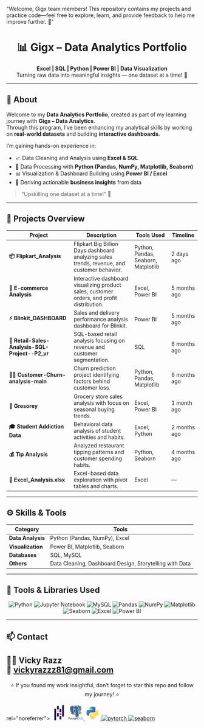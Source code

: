 "Welcome, Gigx team members! This repository contains my projects and practice code—feel free to explore, learn, and provide feedback to help me improve further. 🚀"
<h1 align="center">📊 Gigx – Data Analytics Portfolio</h1>

<p align="center">
  <b>Excel | SQL | Python | Power BI | Data Visualization</b><br>
  Turning raw data into meaningful insights — one dataset at a time! 🚀
</p>

---

## 🧠 About  

Welcome to my **Data Analytics Portfolio**, created as part of my learning journey with **Gigx – Data Analytics**.  
Through this program, I’ve been enhancing my analytical skills by working on **real-world datasets** and building **interactive dashboards**.  

I’m gaining hands-on experience in:
- 📈 Data Cleaning and Analysis using **Excel & SQL**
- 🐍 Data Processing with **Python (Pandas, NumPy, Matplotlib, Seaborn)**
- 📊 Visualization & Dashboard Building using **Power BI / Excel**
- 🧠 Deriving actionable **business insights** from data  

> “Upskilling one dataset at a time!” 💪  

---

## 💼 Projects Overview  

| Project | Description | Tools Used | Timeline |
|----------|--------------|-------------|-----------|
| **📦 Flipkart_Analysis** | Flipkart Big Billion Days dashboard analyzing sales trends, revenue, and customer behavior. | Python, Pandas, Seaborn, Matplotlib | 2 days ago |
| **🛒 E-commerce Analysis** | Interactive dashboard visualizing product sales, customer orders, and profit distribution. | Excel, Power BI | 5 months ago |
| **⚡ Blinkit_DASHBOARD** | Sales and delivery performance analysis dashboard for Blinkit. | Power BI | 5 months ago |
| **🧾 Retail-Sales-Analysis-SQL-Project--P2_vr** | SQL-based retail analysis focusing on revenue and customer segmentation. | SQL | 6 months ago |
| **🧍‍♂️ Customer-Churn-analysis-main** | Churn prediction project identifying factors behind customer loss. | Python, Pandas, Matplotlib | 6 months ago |
| **🥗 Gresorey** | Grocery store sales analysis with focus on seasonal buying trends. | Excel, Power BI | 1 month ago |
| **🎓 Student Addiction Data** | Behavioral data analysis of student activities and habits. | Excel, Python | 2 months ago |
| **💰 Tip Analysis** | Analyzed restaurant tipping patterns and customer spending habits. | Python, Seaborn | 4 months ago |
| **📘 Excel_Analysis.xlsx** | Excel-based data exploration with pivot tables and charts. | Excel | — |

---

## ⚙️ Skills & Tools  

| Category | Tools |
|-----------|-------|
| **Data Analysis** | Python (Pandas, NumPy), Excel |
| **Visualization** | Power BI, Matplotlib, Seaborn |
| **Databases** | SQL, MySQL |
| **Others** | Data Cleaning, Dashboard Design, Storytelling with Data |

---

## 🧰 Tools & Libraries Used  

<p align="center">
  <img src="https://cdn.jsdelivr.net/gh/devicons/devicon/icons/python/python-original.svg" width="45" alt="Python"/>
  <img src="https://cdn.jsdelivr.net/gh/devicons/devicon/icons/jupyter/jupyter-original.svg" width="45" alt="Jupyter Notebook"/>
  <img src="https://cdn.jsdelivr.net/gh/devicons/devicon/icons/mysql/mysql-original.svg" width="45" alt="MySQL"/>
  <img src="https://cdn.jsdelivr.net/gh/devicons/devicon/icons/pandas/pandas-original.svg" width="45" alt="Pandas"/>
  <img src="https://cdn.jsdelivr.net/gh/devicons/devicon/icons/numpy/numpy-original.svg" width="45" alt="NumPy"/>
  <img src="https://upload.wikimedia.org/wikipedia/commons/8/84/Matplotlib_icon.svg" width="45" alt="Matplotlib"/>
  <img src="https://seaborn.pydata.org/_images/logo-mark-lightbg.svg" width="45" alt="Seaborn"/>
  <img src="https://cdn.jsdelivr.net/gh/devicons/devicon/icons/excel/excel-original.svg" width="45" alt="Excel"/>
  <img src="https://upload.wikimedia.org/wikipedia/commons/c/cf/New_Power_BI_Logo.svg" width="45" alt="Power BI"/>
</p>

---

## 📫 Contact  

**👨‍💻 Vicky Razz**  
📧 [vickyrazzz81@gmail.com](mailto:vickyrazzz81@gmail.com)  
---

<p align="center">
  ⭐ If you found my work insightful, don’t forget to star this repo and follow my journey! ⭐
</p>

rel="noreferrer"> <img src="https://raw.githubusercontent.com/devicons/devicon/2ae2a900d2f041da66e950e4d48052658d850630/icons/pandas/pandas-original.svg" alt="pandas" width="40" height="40"/> </a> <a href="https://www.postgresql.org" target="_blank" rel="noreferrer"> <img src="https://raw.githubusercontent.com/devicons/devicon/master/icons/postgresql/postgresql-original-wordmark.svg" alt="postgresql" width="40" height="40"/> </a> <a href="https://www.python.org" target="_blank" rel="noreferrer"> <img src="https://raw.githubusercontent.com/devicons/devicon/master/icons/python/python-original.svg" alt="python" width="40" height="40"/> </a> <a href="https://pytorch.org/" target="_blank" rel="noreferrer"> <img src="https://www.vectorlogo.zone/logos/pytorch/pytorch-icon.svg" alt="pytorch" width="40" height="40"/> </a> <a href="https://seaborn.pydata.org/" target="_blank" rel="noreferrer"> <img src="https://seaborn.pydata.org/_images/logo-mark-lightbg.svg" alt="seaborn" width="40" height="40"/> </a> </p>
